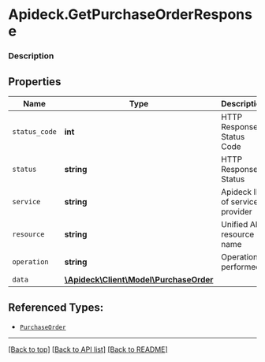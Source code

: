 # Apideck.GetPurchaseOrderResponse

### Description

## Properties
Name | Type | Description | Notes
------------ | ------------- | ------------- | -------------
`status_code` | **int** | HTTP Response Status Code | 
`status` | **string** | HTTP Response Status | 
`service` | **string** | Apideck ID of service provider | 
`resource` | **string** | Unified API resource name | 
`operation` | **string** | Operation performed | 
`data` | [**\Apideck\Client\Model\PurchaseOrder**](PurchaseOrder.md) |  | 





## Referenced Types:





* [`PurchaseOrder`](PurchaseOrder.md)

---

[[Back to top]](#) [[Back to API list]](../../../../README.md#documentation-for-api-endpoints) [[Back to README]](../../../../README.md)


